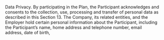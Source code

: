 Data Privacy.  By participating in the Plan, the Participant acknowledges and consents to
the  collection,  use,  processing  and  transfer  of  personal  data  as  described  in  this  Section  13.    The
Company, its related entities, and the Employer hold certain personal information about the Participant,
including  the  Participant’s  name,  home  address  and  telephone  number,  email  address,  date  of  birth,